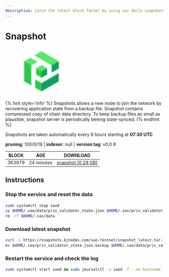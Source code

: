 ```yaml
---
description: Catch the latest block faster by using our daily snapshots.
---
```


# Snapshot

<figure><img src="https://raw.githubusercontent.com/kj89/cosmos-images/main/logos/sao.png" width="150" alt=""><figcaption></figcaption></figure>

{% hint style='info' %}
Snapshots allows a new node to join the network by recovering application state from a backup file. 
Snapshot contains compressed copy of chain data directory. To keep backup files as small as plausible, 
snapshot server is periodically beeing state-synced.
{% endhint %}

Snapshots are taken automatically every 6 hours starting at **07:30 UTC**

**pruning**: 100/0/19 | **indexer**: null | **version tag**: v0.0.9

| BLOCK             | AGE             | DOWNLOAD                                                                                            |
| ----------------- | --------------- | --------------------------------------------------------------------------------------------------- |
| 363979 | 24 minutes | [snapshot (0.29 GB)](https://snapshots.kjnodes.com/sao-testnet/snapshot\_latest.tar.lz4) |

## Instructions

### Stop the service and reset the data

```bash
sudo systemctl stop saod
cp $HOME/.sao/data/priv_validator_state.json $HOME/.sao/priv_validator_state.json.backup
rm -rf $HOME/.sao/data
```

### Download latest snapshot

```bash
curl -L https://snapshots.kjnodes.com/sao-testnet/snapshot_latest.tar.lz4 | tar -Ilz4 -xf - -C $HOME/.sao
mv $HOME/.sao/priv_validator_state.json.backup $HOME/.sao/data/priv_validator_state.json
```

### Restart the service and check the log

```bash
sudo systemctl start saod && sudo journalctl -u saod -f --no-hostname -o cat
```
